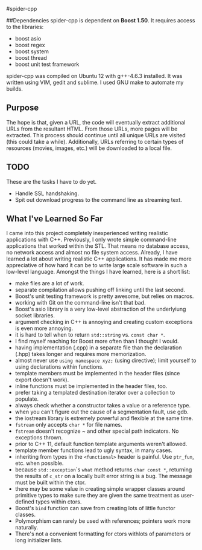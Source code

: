 #spider-cpp

##Dependencies
spider-cpp is dependent on **Boost 1.50**. It requires access to the libraries:
* boost asio
* boost regex
* boost system
* boost thread
* boost unit test framework

spider-cpp was compiled on Ubuntu 12 with g++-4.6.3 installed. It was written using VIM, gedit and sublime. I used GNU make to automate my builds.

## Purpose
The hope is that, given a URL, the code will eventually extract additional URLs from the resultant HTML. From those URLs, more pages will be extracted. This process should continue until all unique URLs are visited (this could take a while). Additionally, URLs referring to certain types of resources (movies, images, etc.) will be downloaded to a local file.

## TODO
These are the tasks I have to do yet.
* Handle SSL handshaking.
* Spit out download progress to the command line as streaming text.

## What I've Learned So Far
I came into this project completely inexperienced writing realistic applications with C++. Previously, I only wrote simple command-line applications that worked within the STL. That means no database access, no network access and almost no file system access. Already, I have learned a lot about writing realistic C++ applications. It has made me more appreciative of how hard it can be to write large scale software in such a low-level language. Amongst the things I have learned, here is a short list:

* make files are a lot of work.
* separate compilation allows pushing off linking until the last second.
* Boost's unit testing framework is pretty awesome, but relies on macros.
* working with Git on the command-line isn't that bad.
* Boost's asio library is a very low-level abstraction of the underlyiung socket libraries.
* argument checking in C++ is annoying and creating custom exceptions is even more annoying.
* it is hard to tell when to return `std::string` vs. `const char *`.
* I find myself reaching for Boost more often than I thought I would.
* having implementation (.cpp) in a separate file than the declaration (.hpp) takes longer and requires more memorization.
* almost never use `using namespace xyz;` (using directive); limit yourself to using declarations within functions.
* template members must be implemented in the header files (since export doesn't work).
* inline functions must be implemented in the header files, too.
* prefer taking a templated destination iterator over a collection to populate.
* always check whether a constructor takes a value or a reference type.
* when you can't figure out the cause of a segmentation fault, use gdb.
* the iostream library is extremely powerful and flexible at the same time.
* `fstream` only accepts `char *` for file names.
* `fstream` doesn't recognize ~ and other special path indicators. No exceptions thrown.
* prior to C++ 11, default function template arguments weren't allowed.
* template member functions lead to ugly syntax, in many cases.
* inheriting from types in the `<functional>` header is painful. Use `ptr_fun`, etc. when possible.
* because `std::exception`\`s `what` method returns `char const *`, returning the results of `c_str` on a locally built error string is a bug. The message must be built within the ctor.
* there may be some value in creating simple wrapper classes around primitive types to make sure they are given the same treatment as user-defined types within ctors.
* Boost's `bind` function can save from creating lots of little functor classes.
* Polymorphism can rarely be used with references; pointers work more naturally.
* There's not a convenient formatting for ctors withlots of parameters or long initializer lists.